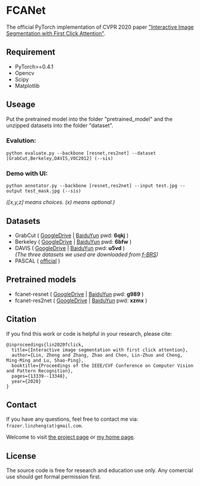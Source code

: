 # FCANet
The official PyTorch implementation of CVPR 2020 paper ["Interactive Image Segmentation with First Click Attention"](http://mftp.mmcheng.net/Papers/20CvprFirstClick.pdf).

## Requirement
- PyTorch>=0.4.1  
- Opencv  
- Scipy  
- Matplotlib  

## Useage
Put the pretrained model into the folder "pretrained_model" and the unzipped datasets into the folder "dataset".

### Evalution:
```
python evaluate.py --backbone [resnet,res2net] --dataset [GrabCut,Berkeley,DAVIS,VOC2012] (--sis) 
```
### Demo with UI: 
```
python annotator.py --backbone [resnet,res2net] --input test.jpg --output test_mask.jpg (--sis)
```

*(\[x,y,z] means choices. (x) means optional.)*

## Datasets
- GrabCut ( [GoogleDrive](https://drive.google.com/open?id=1PhtmSoijh7THHZOmMt8_mwEF5Ii-3ofY) | [BaiduYun](https://pan.baidu.com/s/1u3LzLx3Xnr1kuU9HAnCN4w) pwd: **6qkj** )  
- Berkeley ( [GoogleDrive](https://drive.google.com/open?id=1vo0k3JrulK8C198lmvfbDhUok8S7gpTr) | [BaiduYun](https://pan.baidu.com/s/1B6T3aKWB2U6sIeWrQrnszQ) pwd: **6bfw** )  
- DAVIS ( [GoogleDrive](https://drive.google.com/open?id=1Cn0QvzYCIlFky5hFdeUYEtXaiTYW91rL) | [BaiduYun](https://pan.baidu.com/s/1qZTrFE7K_41CgsZyH5NJJw) pwd: **u5vd** )  
*(The three datasets we used are downloaded from [f-BRS](https://github.com/saic-vul/fbrs_interactive_segmentation))*
- PASCAL ( [official](http://host.robots.ox.ac.uk/pascal/VOC/voc2012/VOCtrainval_11-May-2012.tar) )  


## Pretrained models
- fcanet-resnet ( [GoogleDrive](https://drive.google.com/open?id=1Zjn1RqAuNfG_VXjJ4X7RjX0cvuu6vFtM) | [BaiduYun](https://pan.baidu.com/s/1_Jjxb_0SU842FAj9RAEmBw ) pwd: **g989** )  
- fcanet-res2net ( [GoogleDrive](https://drive.google.com/open?id=12wgzK5Gx_ku3jSm9RcUx_OmEHU3HGfG_
) | [BaiduYun](https://pan.baidu.com/s/157Lkno7x8YSdmQzaYms-lg) pwd: **xzmx** )

## Citation
If you find this work or code is helpful in your research, please cite:
```
@inproceedings{lin2020fclick,
  title={Interactive image segmentation with first click attention},
  author={Lin, Zheng and Zhang, Zhao and Chen, Lin-Zhuo and Cheng, Ming-Ming and Lu, Shao-Ping},
  booktitle={Proceedings of the IEEE/CVF Conference on Computer Vision and Pattern Recognition},
  pages={13339--13348},
  year={2020}
}
```
## Contact
If you have any questions, feel free to contact me via: `frazer.linzheng(at)gmail.com`.

Welcome to visit [the project page](https://www.lin-zheng.com/fclick/) or [my home page](https://www.lin-zheng.com/).

## License
The source code is free for research and education use only. Any comercial use should get formal permission first.
